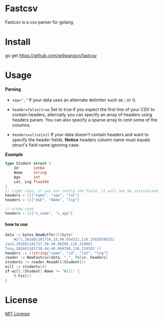 # Fastcsv
Fastcsv is a csv parser for golang.

# Install
go get https://github.com/willwangcn/fastcsv

# Usage
#### Parsing
- `sep=","` If your data uses an alternate delimiter such as ; or \t.

- `header=false|true`  Set to true if you expect the first line of your CSV to contain headers, alternatly you can specify an array of headers using headers param. You can also specify a sparse array to omit some of the columns.

- `headers=slice|nil` If your data doesn't contain headers and want to specify the header fields.
**Notice** headers column name must equals struct's field name ignoring case.

**Example**

```go
type Student struct {
	Id       int64
	Name     string
	Age      int
	Lat, Lng float64
}
// right case, if you not config the field, it will not be initialized
headers = []{"name", "age", "lat"}
headers = []{"AGE", "NAme", "lng"}

// wrong case
headers = []{"s_name", "s_age"}
```

#### how to use
```go
data := bytes.NewBuffer([]byte(`
	Will,201601101716,18,40.654321,116.25820398331
Jack,201601101717,50,40.08296,116.316081
Tony,201601101718,44,40.060394,116.239552`))
headers := []string{"name", "id", "lat", "lng"}
reader := NewFastcsv(data, ",", false, headers)
students := reader.ReadAll(Student{})
will := students[0]
if will.(Student).Name != "Will" {
    t.Fail()
}
```

# License 
[MIT License](https://raw.githubusercontent.com/willwangcn/fastcsv/master/LICENSE)

